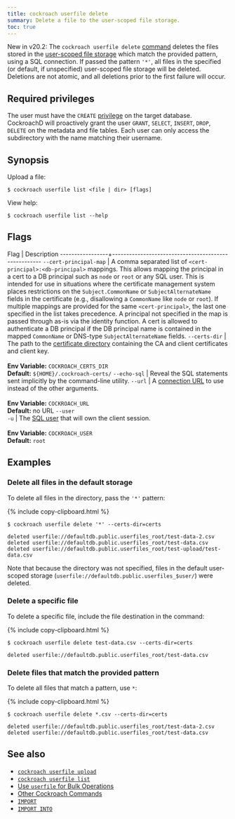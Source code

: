 ```yaml
---
title: cockroach userfile delete
summary: Delete a file to the user-scoped file storage.
toc: true
---
```


<span class="version-tag">New in v20.2:</span> The `cockroach userfile delete` [command](cockroach-commands.html) deletes the files stored in the [user-scoped file storage](use-user-scoped-storage-for-bulk-operations.html) which match the provided pattern, using a SQL connection. If passed the pattern `'*'`, all files in the specified (or default, if unspecified) user-scoped file storage will be deleted. Deletions are not atomic, and all deletions prior to the first failure will occur.

## Required privileges

The user must have the `CREATE` [privilege](authorization.html#assign-privileges) on the target database. CockroachD will proactively grant the user `GRANT`, `SELECT`, `INSERT`, `DROP`, `DELETE` on the metadata and file tables. Each user can only access the subdirectory with the name matching their username.

## Synopsis

Upload a file:

~~~ shell
$ cockroach userfile list <file | dir> [flags]
~~~

View help:

~~~ shell
$ cockroach userfile list --help
~~~

## Flags

 Flag            | Description
-----------------+-----------------------------------------------------
`--cert-principal-map` | A comma separated list of `<cert-principal>:<db-principal>` mappings. This allows mapping the principal in a cert to a DB principal such as `node` or `root` or any SQL user. This is intended for use in situations where the certificate management system places restrictions on the `Subject.CommonName` or `SubjectAlternateName` fields in the certificate (e.g., disallowing a `CommonName` like `node` or `root`). If multiple mappings are provided for the same `<cert-principal>`, the last one specified in the list takes precedence. A principal not specified in the map is passed through as-is via the identity function. A cert is allowed to authenticate a DB principal if the DB principal name is contained in the mapped `CommonName` or DNS-type `SubjectAlternateName` fields.
`--certs-dir`    | The path to the [certificate directory](cockroach-cert.html) containing the CA and client certificates and client key.<br><br>**Env Variable:** `COCKROACH_CERTS_DIR`<br>**Default:** `${HOME}/.cockroach-certs/`
`--echo-sql`     | Reveal the SQL statements sent implicitly by the command-line utility.
`--url`          | A [connection URL](connection-parameters.html#connect-using-a-url) to use instead of the other arguments.<br><br>**Env Variable:** `COCKROACH_URL`<br>**Default:** no URL
`--user`<br>`-u` | The [SQL user](create-user.html) that will own the client session.<br><br>**Env Variable:** `COCKROACH_USER`<br>**Default:** `root`

## Examples

### Delete all files in the default storage

To delete all files in the directory, pass the `'*'` pattern:

{% include copy-clipboard.html %}
~~~ shell
$ cockroach userfile delete '*' --certs-dir=certs
~~~

~~~
deleted userfile://defaultdb.public.userfiles_root/test-data-2.csv
deleted userfile://defaultdb.public.userfiles_root/test-data.csv
deleted userfile://defaultdb.public.userfiles_root/test-upload/test-data.csv
~~~

Note that because the directory was not specified, files in the default user-scoped storage (`userfile://defaultdb.public.userfiles_$user/`) were deleted.

### Delete a specific file

To delete a specific file, include the file destination in the command:

{% include copy-clipboard.html %}
~~~ shell
$ cockroach userfile delete test-data.csv --certs-dir=certs
~~~

~~~
deleted userfile://defaultdb.public.userfiles_root/test-data.csv
~~~

### Delete files that match the provided pattern

To delete all files that match a pattern, use `*`:

{% include copy-clipboard.html %}
~~~ shell
$ cockroach userfile delete *.csv --certs-dir=certs
~~~

~~~
deleted userfile://defaultdb.public.userfiles_root/test-data-2.csv
deleted userfile://defaultdb.public.userfiles_root/test-data.csv
~~~

## See also

- [`cockroach userfile upload`](cockroach-userfile-upload.html)
- [`cockroach userfile list`](cockroach-userfile-list.html)
- [Use `userfile` for Bulk Operations](use-userfile-storage-for-bulk-operations.html)
- [Other Cockroach Commands](cockroach-commands.html)
- [`IMPORT`](import.html)
- [`IMPORT INTO`](import-into.html)
